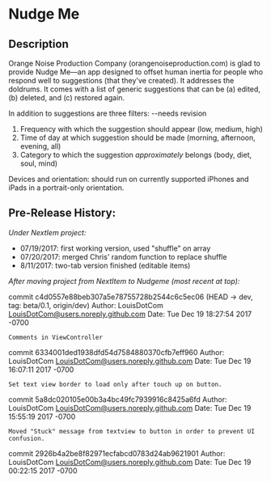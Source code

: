 # Nudge Me

## Description

Orange Noise Production Company (orangenoiseproduction.com) is glad to provide Nudge Me—an app designed to offset human inertia for people who respond well to suggestions (that they've created). It addresses the doldrums. It comes with a list of generic suggestions that can be (a) edited, (b) deleted, and (c) restored again.

In addition to suggestions are three filters: --needs revision
1. Frequency with which the suggestion should appear (low, medium, high)
2. Time of day at which suggestion should be made (morning, afternoon, evening, all)
3. Category to which the suggestion *approximately* belongs (body, diet, soul, mind)

Devices and orientation: should run on currently supported iPhones and iPads in a portrait-only orientation.

## Pre-Release History:

_Under NextIem project:_

*  07/19/2017: first working version, used "shuffle" on array
*  07/20/2017: merged Chris' random function to replace shuffle
*  8/11/2017: two-tab version finished (editable items)

_After moving project from NextItem to Nudgeme (most recent at top):_

commit c4d0557e88beb307a5e78755728b2544c6c5ec06 (HEAD -> dev, tag: beta/0.1, origin/dev)
Author: LouisDotCom <LouisDotCom@users.noreply.github.com>
Date:   Tue Dec 19 18:27:54 2017 -0700

    Comments in ViewController

commit 6334001ded1938dfd54d7584880370cfb7eff960
Author: LouisDotCom <LouisDotCom@users.noreply.github.com>
Date:   Tue Dec 19 16:07:11 2017 -0700

    Set text view border to load only after touch up on button.

commit 5a8dc020105e00b3a4bc49fc7939916c8425a6fd
Author: LouisDotCom <LouisDotCom@users.noreply.github.com>
Date:   Tue Dec 19 15:55:19 2017 -0700

    Moved "Stuck" message from textview to button in order to prevent UI confusion.

commit 2926b4a2be8f82971ecfabcd0783d24ab9621901
Author: LouisDotCom <LouisDotCom@users.noreply.github.com>
Date:   Tue Dec 19 00:22:15 2017 -0700


